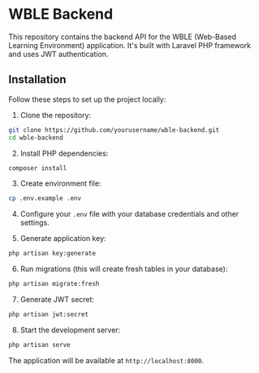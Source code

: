 # WBLE Backend

This repository contains the backend API for the WBLE (Web-Based Learning Environment) application. It's built with Laravel PHP framework and uses JWT authentication.

## Installation

Follow these steps to set up the project locally:

1. Clone the repository:
```bash
git clone https://github.com/yourusername/wble-backend.git
cd wble-backend
```

2. Install PHP dependencies:
```bash
composer install
```

3. Create environment file:
```bash
cp .env.example .env
```

4. Configure your `.env` file with your database credentials and other settings.

5. Generate application key:
```bash
php artisan key:generate
```

6. Run migrations (this will create fresh tables in your database):
```bash
php artisan migrate:fresh
```

7. Generate JWT secret:
```bash
php artisan jwt:secret
```

8. Start the development server:
```bash
php artisan serve
```

The application will be available at `http://localhost:8000`.
